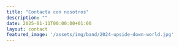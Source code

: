 ```yaml
---
title: "Contacta con nosotros"
description: ""
date: 2025-01-11T00:00:00+01:00
layout: contact
featured_image: '/assets/img/band/2024-upside-down-world.jpg'
---
```

